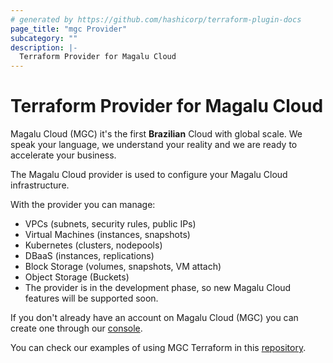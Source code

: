 ```yaml
---
# generated by https://github.com/hashicorp/terraform-plugin-docs
page_title: "mgc Provider"
subcategory: ""
description: |-
  Terraform Provider for Magalu Cloud
---
```


# Terraform Provider for Magalu Cloud

Magalu Cloud (MGC) it's the first **Brazilian** Cloud with global scale. We speak your language, we understand your reality and we are ready to accelerate your business.

The Magalu Cloud provider is used to configure your Magalu Cloud infrastructure.

With the provider you can manage:

- VPCs (subnets, security rules, public IPs)
- Virtual Machines (instances, snapshots)
- Kubernetes (clusters, nodepools)
- DBaaS (instances, replications)
- Block Storage (volumes, snapshots, VM attach)
- Object Storage (Buckets)
- The provider is in the development phase, so new Magalu Cloud features will be supported soon.

If you don't already have an account on Magalu Cloud (MGC) you can create one through our [console](https://console.magalu.cloud/login).


You can check our examples of using MGC Terraform in this [repository](https://github.com/MagaluCloud/terraform-examples/tree/main).

<!-- schema generated by tfplugindocs -->
